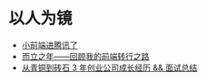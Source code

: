 # 以人为镜

- [小前端进腾讯了](/workplace/biography/1)
- [而立之年——回顾我的前端转行之路](https://juejin.im/post/6895502326195290119)
- [从青铜到砖石 3 年创业公司成长经历 && 面试总结](https://juejin.im/post/6895347434029842440)